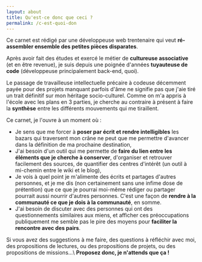 ```yaml
---
layout: about
title: Qu'est-ce donc que ceci ?
permalink: /c-est-quoi-don
---
```


Ce carnet est rédigé par une développeuse web trentenaire qui veut **ré-assembler ensemble des petites pièces disparates**.

Après avoir fait des études et exercé le métier de **cultureuse associative** (et en être revenue), je suis depuis une poignée d'années **tuyauteuse de code** (développeuse principalement back-end, quoi).

Le passage de travailleuse intellectuelle précaire à codeuse décemment payée pour des projets manquant parfois d'âme ne signifie pas que j'aie tiré un trait définitif sur mon héritage socio-culturel. Comme on m'a appris à l'école avec les plans en 3 parties, je cherche au contraire à présent à faire la **synthèse** entre les différents mouvements qui me tiraillent.

Ce carnet, je l'ouvre à un moment où :

- Je sens que  me forcer à **poser par écrit et rendre intelligibles** les bazars qui traversent mon crâne ne peut que me permettre d'avancer dans la définition de ma prochaine destination,
- J'ai besoin d'un outil qui me permette de **faire du lien entre les éléments que je cherche à conserver**, d'organiser et retrouver facilement des sources, de quantifier des centres d'intérêt (un outil à mi-chemin entre le wiki et le blog),
- Je vois à quel point je m'alimente des écrits et partages d'autres personnes, et je me dis (non certainement sans une infime dose de prétention) que ce que je pourrai moi-même rédiger ou partager pourrait aussi nourrir d'autres personnes. C'est une façon de **rendre à la communauté ce que je dois à la communauté**, en somme.
- J'ai besoin de discuter avec des personnes qui ont des questionnements similaires aux miens, et afficher ces préoccupations publiquement me semble pas le pire des moyens pour **faciliter la rencontre avec des pairs**.

Si vous avez des suggestions à me faire, des questions à réfléchir avec moi, des propositions de lectures, ou des propositions de projets, ou des propositions de missions...\\
**Proposez donc, je n'attends que ça !**
